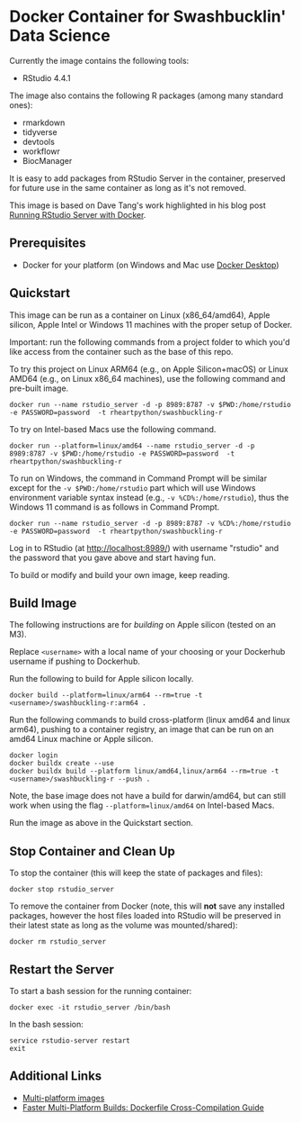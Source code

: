 # Docker Container for Swashbucklin' Data Science

Currently the image contains the following tools:

- RStudio 4.4.1

The image also contains the following R packages (among many standard ones):

- rmarkdown
- tidyverse
- devtools
- workflowr
- BiocManager

It is easy to add packages from RStudio Server in the container, preserved for future use in the same container as long as it's not removed.

This image is based on Dave Tang's work highlighted in his blog post [Running RStudio Server with Docker](https://davetang.org/muse/2021/04/24/running-rstudio-server-with-docker/).

## Prerequisites

- Docker for your platform (on Windows and Mac use [Docker Desktop](https://www.docker.com/products/docker-desktop/))

## Quickstart

This image can be run as a container on Linux (x86_64/amd64), Apple silicon, Apple Intel or Windows 11 machines with the proper setup of Docker.

Important: run the following commands from a project folder to which you'd like access from the container such as the base of this repo.

To try this project on Linux ARM64 (e.g., on Apple Silicon+macOS) or Linux AMD64 (e.g., on Linux x86_64 machines), use the following command and pre-built image.

```
docker run --name rstudio_server -d -p 8989:8787 -v $PWD:/home/rstudio -e PASSWORD=password  -t rheartpython/swashbuckling-r
```

To try on Intel-based Macs use the following command.

```
docker run --platform=linux/amd64 --name rstudio_server -d -p 8989:8787 -v $PWD:/home/rstudio -e PASSWORD=password  -t rheartpython/swashbuckling-r
```

To run on Windows, the command in Command Prompt will be similar except for the `-v $PWD:/home/rstudio` part which will use Windows environment variable syntax instead (e.g., `-v %CD%:/home/rstudio`), thus the Windows 11 command is as follows in Command Prompt.

```
docker run --name rstudio_server -d -p 8989:8787 -v %CD%:/home/rstudio -e PASSWORD=password  -t rheartpython/swashbuckling-r
```

Log in to RStudio (at [http://localhost:8989/](http://localhost:8989/)) with username "rstudio" and the password that you gave above and start having fun.

To build or modify and build your own image, keep reading.

## Build Image

The following instructions are for _building_ on Apple silicon (tested on an M3).

Replace `<username>` with a local name of your choosing or your Dockerhub username if pushing to Dockerhub.

Run the following to build for Apple silicon locally.

```
docker build --platform=linux/arm64 --rm=true -t <username>/swashbuckling-r:arm64 .
```

Run the following commands to build cross-platform (linux amd64 and linux arm64), pushing to a container registry, an image that can be run on an amd64 Linux machine or Apple silicon.

```
docker login
docker buildx create --use
docker buildx build --platform linux/amd64,linux/arm64 --rm=true -t <username>/swashbuckling-r --push .
```

Note, the base image does not have a build for darwin/amd64, but can still work when using the flag `--platform=linux/amd64` on Intel-based Macs.

Run the image as above in the Quickstart section.


## Stop Container and Clean Up

To stop the container (this will keep the state of packages and files):

```
docker stop rstudio_server
```

To remove the container from Docker (note, this will **not** save any installed packages, however the host files loaded into RStudio will be preserved in their latest state as long as the volume was mounted/shared):

```
docker rm rstudio_server
```

## Restart the Server

To start a bash session for the running container:
```
docker exec -it rstudio_server /bin/bash
```

In the bash session:
```
service rstudio-server restart
exit
```

## Additional Links

- [Multi-platform images](https://docs.docker.com/build/building/multi-platform/)
- [Faster Multi-Platform Builds: Dockerfile Cross-Compilation Guide](https://www.docker.com/blog/faster-multi-platform-builds-dockerfile-cross-compilation-guide/)

